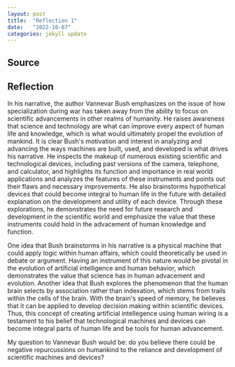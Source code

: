 ```yaml
---
layout: post
title:  "Reflection 1"
date:   "2022-10-07" 
categories: jekyll update
---
```


## Source

## Reflection

In his narrative, the author Vannevar Bush emphasizes on the issue of how specialization during war has taken away from the ability to focus on scientific advancements in other realms of humanity. He raises awareness that science and technology are what can improve every aspect of human life and knowledge, which is what would ultimately propel the evolution of mankind. It is clear Bush's motivation and interest in analyzing and advancing the ways machines are built, used, and developed is what drives his narrative. He inspects the makeup of numerous existing scientific and technological devices, including past versions of the camera, telephone, and calculator, and highlights its function and importance in real world applications and analyzes the features of these instruments and points out their flaws and necessary improvements. He also brainstorms hypothetical devices that could become integral to human life in the future with detailed explanation on the development and utility of each device. Through these explorations, he demonstrates the need for future research and development in the scientific world and emphasize the value that these instruments could hold in the advacement of human knowledge and function.  

One idea that Bush brainstorms in his narrative is a physical machine that could apply logic within human affairs, which could theoretically be used in debate or argument. Having an instrument of this nature would be pivotal in the evolution of artificial intelligence and human behavior, which demonstrates the value that science has in human advacement and evolution. Another idea that Bush explores the phenomenon that the human brain selects by association rather than indexation, which stems from trails within the cells of the brain. With the brain's speed of memory, he believes that it can be applied to develop decision making within scientific devices. Thus, this concept of creating artificial intellegence using human wiring is a testament to his belief that technological machines and devices can become integral parts of human life and be tools for human advancement.

My question to Vannevar Bush would be: do you believe there could be negative repurcussions on humankind to the reliance and development of scientific machines and devices? 